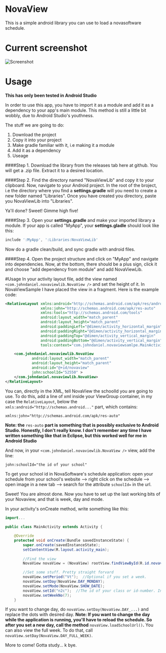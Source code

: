 NovaView
========

This is a simple android library you can use to load a novasoftware schedule. 

Current screenshot
==================
![Screenshot](http://johnthedaniel.github.io/NovaView/screenshot.png)

Usage
=====
**This has only been tested in Android Studio** 

In order to use this app, you have to import it as a module and add it as a dependency to your app's main module. This method is still a little bit wobbly, due to Android Studio's youthness. 

The stuff we are going to do:

1. Download the project
2. Copy it into your project
3. Make gradle familiar with it, i.e making it a module
4. Add it as a dependency
5. Useage

####Step 1.
Download the library from the releases tab here at github. You will get a .zip file. Extract it to a desired location. 

####Step 2.
Find the directory named "NovaViewLib" and copy it to your clipboard. Now, navigate to your Android project. In the root of the broject, i.e the directory where you find a **settings.gradle** will you need to create a new folder named "Libraries". Once you have created you directory, paste you NovaViewLib into "Libraries". 

Ya'll done? Sweet! Gimme high five!

####Step 3. 
Open your **settings.gradle** and make your imported library a module. 
If your app is called "MyApp", your **settings.gladle** should look like this:

```Groovy
include ':MyApp', ':Libraries:NovaViewLib'
```

Now do a gradle clean/build, and sync gradle with android files. 

####Step 4.
Open the project structure and click on "MyApp" and navigate into dependencies. Now, at the bottom, there should be a plus sign, click it and choose "add dependency from module" and add NovaViewLib.

#Usage
In your activity layout file, add the view named ```<com.johndaniel.novaviewlib.NovaView />``` and set the height of it. In NovaViewSample I have placed the view in a fragment. Here is the example code: 
```XML
<RelativeLayout xmlns:android="http://schemas.android.com/apk/res/android"
                xmlns:john="http://schemas.android.com/apk/res-auto"
                xmlns:tools="http://schemas.android.com/tools"
                android:layout_width="match_parent"
                android:layout_height="match_parent"
                android:paddingLeft="@dimen/activity_horizontal_margin"
                android:paddingRight="@dimen/activity_horizontal_margin"
                android:paddingTop="@dimen/activity_vertical_margin"
                android:paddingBottom="@dimen/activity_vertical_margin"                
                tools:context="com.johndaniel.novaviewsamlpe.MainActivity$PlaceholderFragment">

    <com.johndaniel.novaviewlib.NovaView
            android:layout_width="match_parent"
            android:layout_height="match_parent"
            android:id="@+id/novaview"
            john:schoolId="52550" >
    </com.johndaniel.novaviewlib.NovaView>
</RelativeLayout>
```
You can, directly in the XML, tell NovaView the schoolId you are going to use. To do this, add a line of xml inside your ViewGroup container, in my case the `RelativeLayout`, below the `xmls:android="http://schemas.android..."` part, which contains:
```XML
xmlns:john="http://schemas.android.com/apk/res-auto"
``` 
**Note: the** `res-auto` **part is something that is possibly exclusive to Android Studio. Honestly, I don't really know. I don't remember any time I have written something like that in Eclipse, but this worked well for me in Android Studio**

And now, in your `<com.johndaniel.novaviewlib.NovaView />` view, add the line:
```
john:schoolId="the id of your school"
```
To get your school id in NovaSoftware's schedule application: open your schedule from your school's website --> right click on the schedule --> open image in a new tab --> search for the attribute `schoolId=` in the url. 


Sweet! You are almost done. Now you have to set up the last working bits of your Novaview, and that is week, day and mode. 

In your activity's onCreate method, write something like this: 
```Java
import...

public class MainActivity extends Activity {

    @Override
    protected void onCreate(Bundle savedInstanceState) {
        super.onCreate(savedInstanceState);
        setContentView(R.layout.activity_main);
        
        //Find the view
        NovaView novaView = (NovaView) rootView.findViewById(R.id.novaview);

        //Set some stuff. Pretty straight forvard
        novaView.setPeriod("Vt");  //Optional if you set a week.
        novaView.setDay(NovaView.DAY_MONDAY);
        novaView.setMode(NovaView.SHOW_DATE);
        novaView.setId("n2c");  //The id of your class or id-number. In blackeberg we have a class called N2c.
        novaView.setWeekNo(7);
    }
``` 

If you want to change day, do `novaView.setDay(NovaView.DAY_...)` and replace the dots with desired day. 
**Note: If you want to change the day while the application is running, you'll have to reload the schedule. So after you set a new day, call the method** `novaView.loadSchoolUrl()`**.**
You can also view the full week. To do that, call `novaView.setDay(NovaView.DAY_FULL_WEEK)`.

More to come! Gotta study... k bye.
